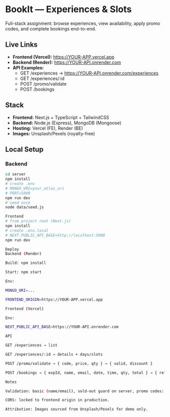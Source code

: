# BookIt — Experiences & Slots

Full-stack assignment: browse experiences, view availability, apply promo codes, and complete bookings end-to-end.

## Live Links
- **Frontend (Vercel):** https://YOUR-APP.vercel.app
- **Backend (Render):** https://YOUR-API.onrender.com
- **API Examples:**
  - GET /experiences → https://YOUR-API.onrender.com/experiences
  - GET /experiences/:id
  - POST /promo/validate
  - POST /bookings

## Stack
- **Frontend:** Next.js + TypeScript + TailwindCSS
- **Backend:** Node.js (Express), MongoDB (Mongoose)
- **Hosting:** Vercel (FE), Render (BE)
- **Images:** Unsplash/Pexels (royalty-free)

## Local Setup

### Backend
```bash
cd server
npm install
# create .env
# MONGO_URI=your_atlas_uri
# PORT=5000
npm run dev
# seed once
node data/seed.js

Frontend
# from project root (Next.js)
npm install
# create .env.local
# NEXT_PUBLIC_API_BASE=http://localhost:5000
npm run dev

Deploy
Backend (Render)

Build: npm install

Start: npm start

Env:

MONGO_URI=...

FRONTEND_ORIGIN=https://YOUR-APP.vercel.app

Frontend (Vercel)

Env:

NEXT_PUBLIC_API_BASE=https://YOUR-API.onrender.com

API

GET /experiences → list

GET /experiences/:id → details + days/slots

POST /promo/validate → { code, price, qty } → { valid, discount }

POST /bookings → { expId, name, email, date, time, qty, total } → { ref }

Notes

Validation: basic (name/email), sold-out guard on server, promo codes: SAVE10, FLAT100.

CORS: locked to frontend origin in production.

Attribution: Images sourced from Unsplash/Pexels for demo only.